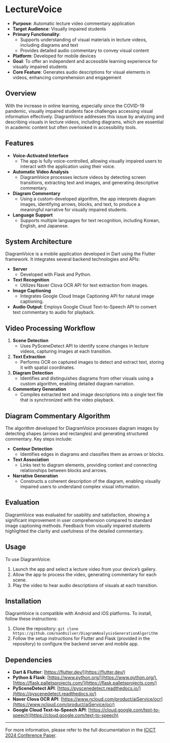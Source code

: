 # LectureVoice

- **Purpose**: Automatic lecture video commentary application
- **Target Audience**: Visually impaired students
- **Primary Functionality**:
  - Supports understanding of visual materials in lecture videos, including diagrams and text
  - Provides detailed audio commentary to convey visual content
- **Platform**: Developed for mobile devices
- **Goal**: To offer an independent and accessible learning experience for visually impaired students
- **Core Feature**: Generates audio descriptions for visual elements in videos, enhancing comprehension and engagement


## Overview

With the increase in online learning, especially since the COVID-19 pandemic, visually impaired students face challenges accessing visual information effectively. DiagramVoice addresses this issue by analyzing and describing visuals in lecture videos, including diagrams, which are essential in academic content but often overlooked in accessibility tools.

## Features

- **Voice-Activated Interface**
    - The app is fully voice-controlled, allowing visually impaired users to interact with the application using their voice.
- **Automatic Video Analysis**
    - DiagramVoice processes lecture videos by detecting screen transitions, extracting text and images, and generating descriptive commentary.
- **Diagram Commentary**
    - Using a custom-developed algorithm, the app interprets diagram images, identifying arrows, blocks, and text, to produce a meaningful narrative for visually impaired students.
- **Language Support**
    - Supports multiple languages for text recognition, including Korean, English, and Japanese.


## System Architecture

DiagramVoice is a mobile application developed in Dart using the Flutter framework. It integrates several backend technologies and APIs:

- **Server**
    - Developed with Flask and Python.
- **Text Recognition**
    - Utilizes Naver Clova OCR API for text extraction from images.
- **Image Captioning**
    - Integrates Google Cloud Image Captioning API for natural image captioning.
- **Audio Output**: Employs Google Cloud Text-to-Speech API to convert text commentary to audio for playback.



## Video Processing Workflow

1. **Scene Detection**
    - Uses PySceneDetect API to identify scene changes in lecture videos, capturing images at each transition.
2. **Text Extraction**
    - Performs OCR on captured images to detect and extract text, storing it with spatial coordinates.
3. **Diagram Detection**
    - Identifies and distinguishes diagrams from other visuals using a custom algorithm, enabling detailed diagram narration.
4. **Commentary Generation**
    - Compiles extracted text and image descriptions into a single text file that is synchronized with the video playback.

## Diagram Commentary Algorithm

The algorithm developed for DiagramVoice processes diagram images by detecting shapes (arrows and rectangles) and generating structured commentary. Key steps include:

- **Contour Detection**
    - Identifies edges in diagrams and classifies them as arrows or blocks.
- **Text Association**
    - Links text to diagram elements, providing context and connecting relationships between blocks and arrows.
- **Narrative Generation**
    - Constructs a coherent description of the diagram, enabling visually impaired users to understand complex visual information.

## Evaluation

DiagramVoice was evaluated for usability and satisfaction, showing a significant improvement in user comprehension compared to standard image captioning methods. Feedback from visually impaired students highlighted the clarity and usefulness of the detailed commentary.

## Usage

To use DiagramVoice:
1. Launch the app and select a lecture video from your device’s gallery.
2. Allow the app to process the video, generating commentary for each scene.
3. Play the video to hear audio descriptions of visuals at each transition.

## Installation

DiagramVoice is compatible with Android and iOS platforms. To install, follow these instructions:

1. Clone the repository: `git clone https://github.com/nan0silver/DiagramAnalysisGenerationAlgorithm`
2. Follow the setup instructions for Flutter and Flask (provided in the repository) to configure the backend server and mobile app.

## Dependencies

- **Dart & Flutter**: [https://flutter.dev/](https://flutter.dev/)
- **Python & Flask**: [https://www.python.org/](https://www.python.org/), [https://flask.palletsprojects.com/](https://flask.palletsprojects.com/)
- **PySceneDetect API**: [https://pyscenedetect.readthedocs.io/](https://pyscenedetect.readthedocs.io/)
- **Naver Clova OCR API**: [https://www.ncloud.com/product/aiService/ocr](https://www.ncloud.com/product/aiService/ocr)
- **Google Cloud Text-to-Speech API**: [https://cloud.google.com/text-to-speech](https://cloud.google.com/text-to-speech)


---

For more information, please refer to the full documentation in the [ICICT 2024 Conference Paper](https://doi.org/10.1007/978-981-97-3559-4_31).

